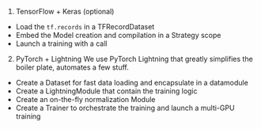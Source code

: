 1. TensorFlow + Keras (optional)
* Load the `tf.records` in a TFRecordDataset
* Embed the Model creation and compilation in a Strategy scope
* Launch a training with a call

2. PyTorch + Lightning
We use PyTorch Lightning that greatly simplifies the boiler plate, automates a few stuff.
* Create a Dataset for fast data loading and encapsulate in a datamodule
* Create a LightningModule that contain the training logic
* Create an on-the-fly normalization Module
* Create a Trainer to orchestrate the training and launch a multi-GPU training